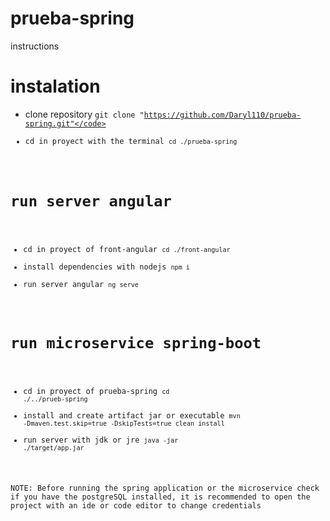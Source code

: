 # prueba-spring

instructions

# instalation

* clone repository <code>git clone "https://github.com/Daryl110/prueba-spring.git"</code>
* cd in proyect with the terminal <code>cd ./prueba-spring</code>

# run server angular

* cd in proyect of front-angular <code>cd ./front-angular</code>
* install dependencies with nodejs <code>npm i</code>
* run server angular <code>ng serve</code>

# run microservice spring-boot

* cd in proyect of prueba-spring <code>cd ./../prueb-spring</code>
* install and create artifact jar or executable <code>mvn -Dmaven.test.skip=true -DskipTests=true clean install</code>
* run server with jdk or jre <code>java -jar ./target/app.jar</code>

NOTE: Before running the spring application or the microservice check if you have the postgreSQL installed, it is recommended to open the project with an ide or code editor to change credentials
